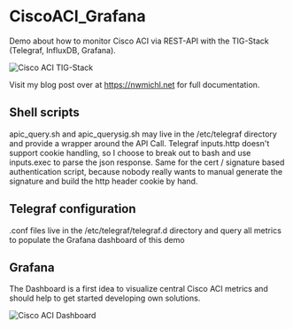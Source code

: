 # CiscoACI_Grafana
Demo about how to monitor Cisco ACI via REST-API with the TIG-Stack (Telegraf, InfluxDB, Grafana).

![Cisco ACI TIG-Stack](https://github.com/NWMichl/CiscoACI_Grafana/blob/master/ACI_TIG-Stack.jpg)

Visit my blog post over at https://nwmichl.net for full documentation.

## Shell scripts
apic_query.sh and apic_querysig.sh may live in the /etc/telegraf directory and provide a wrapper around the API Call.
Telegraf inputs.http doesn't support cookie handling, so I choose to break out to bash and use inputs.exec to parse the json response. Same for the cert / signature based authentication script, because nobody really wants to manual generate the signature and build the http header cookie by hand. 

## Telegraf configuration
.conf files live in the /etc/telegraf/telegraf.d directory and query all metrics to populate the Grafana dashboard of this demo

## Grafana 
The Dashboard is a first idea to visualize central Cisco ACI metrics and should help to get started developing own solutions.

![Cisco ACI Dashboard](https://github.com/NWMichl/CiscoACI_Grafana/blob/master/ciscoaci_dashboard.png)
